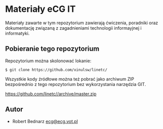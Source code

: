Materiały eCG IT
====================

Materiały zawarte w tym repozytorium zawierają ćwiczenia, poradniki
oraz dokumentację związaną z zagadnieniami technologii informayjnej
i informatyki.

Pobieranie tego repozytorium
----------------------------

Repozytorium można skolonować lokanie:

    $ git clone https://github.com/xinulsw/linetc/

Wszystkie kody źródłowe można też pobrać jako archiwum ZIP bezpośrednio z tego repozytorium 
bez wykorzystania narzędzia GIT.

https://github.com/linetc//archive/master.zip

Autor
-------

- Robert Bednarz <ecg@ecg.vot.pl>
